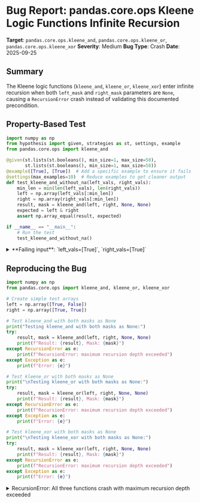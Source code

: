 # Bug Report: pandas.core.ops Kleene Logic Functions Infinite Recursion

**Target**: `pandas.core.ops.kleene_and`, `pandas.core.ops.kleene_or`, `pandas.core.ops.kleene_xor`
**Severity**: Medium
**Bug Type**: Crash
**Date**: 2025-09-25

## Summary

The Kleene logic functions (`kleene_and`, `kleene_or`, `kleene_xor`) enter infinite recursion when both `left_mask` and `right_mask` parameters are `None`, causing a `RecursionError` crash instead of validating this documented precondition.

## Property-Based Test

```python
import numpy as np
from hypothesis import given, strategies as st, settings, example
from pandas.core.ops import kleene_and

@given(st.lists(st.booleans(), min_size=1, max_size=50),
       st.lists(st.booleans(), min_size=1, max_size=50))
@example([True], [True])  # Add a specific example to ensure it fails
@settings(max_examples=10)  # Reduce examples to get cleaner output
def test_kleene_and_without_na(left_vals, right_vals):
    min_len = min(len(left_vals), len(right_vals))
    left = np.array(left_vals[:min_len])
    right = np.array(right_vals[:min_len])
    result, mask = kleene_and(left, right, None, None)
    expected = left & right
    assert np.array_equal(result, expected)

if __name__ == "__main__":
    # Run the test
    test_kleene_and_without_na()
```

<details>

<summary>
**Failing input**: `left_vals=[True]`, `right_vals=[True]`
</summary>
```
Traceback (most recent call last):
  File "/home/npc/pbt/agentic-pbt/worker_/2/hypo.py", line 19, in <module>
    test_kleene_and_without_na()
    ~~~~~~~~~~~~~~~~~~~~~~~~~~^^
  File "/home/npc/pbt/agentic-pbt/worker_/2/hypo.py", line 6, in test_kleene_and_without_na
    st.lists(st.booleans(), min_size=1, max_size=50))
            ^^^
  File "/home/npc/miniconda/lib/python3.13/site-packages/hypothesis/core.py", line 2062, in wrapped_test
    _raise_to_user(errors, state.settings, [], " in explicit examples")
    ~~~~~~~~~~~~~~^^^^^^^^^^^^^^^^^^^^^^^^^^^^^^^^^^^^^^^^^^^^^^^^^^^^^
  File "/home/npc/miniconda/lib/python3.13/site-packages/hypothesis/core.py", line 1613, in _raise_to_user
    raise the_error_hypothesis_found
  File "/home/npc/pbt/agentic-pbt/worker_/2/hypo.py", line 13, in test_kleene_and_without_na
    result, mask = kleene_and(left, right, None, None)
                   ~~~~~~~~~~^^^^^^^^^^^^^^^^^^^^^^^^^
  File "/home/npc/miniconda/lib/python3.13/site-packages/pandas/core/ops/mask_ops.py", line 157, in kleene_and
    return kleene_and(right, left, right_mask, left_mask)
  File "/home/npc/miniconda/lib/python3.13/site-packages/pandas/core/ops/mask_ops.py", line 157, in kleene_and
    return kleene_and(right, left, right_mask, left_mask)
  File "/home/npc/miniconda/lib/python3.13/site-packages/pandas/core/ops/mask_ops.py", line 157, in kleene_and
    return kleene_and(right, left, right_mask, left_mask)
  [Previous line repeated 1997 more times]
RecursionError: maximum recursion depth exceeded
Falsifying explicit example: test_kleene_and_without_na(
    left_vals=[True],
    right_vals=[True],
)
```
</details>

## Reproducing the Bug

```python
import numpy as np
from pandas.core.ops import kleene_and, kleene_or, kleene_xor

# Create simple test arrays
left = np.array([True, False])
right = np.array([True, True])

# Test kleene_and with both masks as None
print("Testing kleene_and with both masks as None:")
try:
    result, mask = kleene_and(left, right, None, None)
    print(f"Result: {result}, Mask: {mask}")
except RecursionError as e:
    print(f"RecursionError: maximum recursion depth exceeded")
except Exception as e:
    print(f"Error: {e}")

# Test kleene_or with both masks as None
print("\nTesting kleene_or with both masks as None:")
try:
    result, mask = kleene_or(left, right, None, None)
    print(f"Result: {result}, Mask: {mask}")
except RecursionError as e:
    print(f"RecursionError: maximum recursion depth exceeded")
except Exception as e:
    print(f"Error: {e}")

# Test kleene_xor with both masks as None
print("\nTesting kleene_xor with both masks as None:")
try:
    result, mask = kleene_xor(left, right, None, None)
    print(f"Result: {result}, Mask: {mask}")
except RecursionError as e:
    print(f"RecursionError: maximum recursion depth exceeded")
except Exception as e:
    print(f"Error: {e}")
```

<details>

<summary>
RecursionError: All three functions crash with maximum recursion depth exceeded
</summary>
```
Testing kleene_and with both masks as None:
RecursionError: maximum recursion depth exceeded

Testing kleene_or with both masks as None:
RecursionError: maximum recursion depth exceeded

Testing kleene_xor with both masks as None:
RecursionError: maximum recursion depth exceeded
```
</details>

## Why This Is A Bug

This violates expected behavior in several critical ways:

1. **Documentation Contract Violation**: Each function's docstring explicitly states "Only one of these may be None" for the mask parameters, but the functions do not validate or enforce this precondition. Instead of raising a clear error, they crash with infinite recursion.

2. **Infinite Recursion Logic Flaw**: When both masks are `None`, the functions enter an infinite loop:
   - In `kleene_and`: Line 156 checks `if left_mask is None`, then line 157 calls `return kleene_and(right, left, right_mask, left_mask)`
   - Since `right_mask` is also `None`, this becomes `kleene_and(right, left, None, None)`
   - The swapped call again finds `left_mask is None` and swaps back to `kleene_and(left, right, None, None)`
   - This continues infinitely until Python's recursion limit is hit

3. **Unacceptable Failure Mode**: Even when users violate API preconditions, functions should fail gracefully with informative errors, not crash the entire program with a `RecursionError`. This makes debugging difficult and can cause unexpected production failures.

4. **All Three Functions Affected**: The same logic flaw exists in `kleene_and` (line 156-157), `kleene_or` (line 42-43), and `kleene_xor` (line 106-107), making this a systematic design issue rather than an isolated bug.

## Relevant Context

These functions are part of pandas' core operations for handling nullable boolean arrays using three-valued (Kleene) logic. They're typically used internally by pandas when performing boolean operations on nullable data types. The mask parameters indicate which values are NA/missing.

The functions attempt to optimize by ensuring the left operand is always an array (swapping arguments if needed), but fail to handle the edge case where neither operand has a mask, leading to infinite mutual recursion.

Relevant source code location: `/home/npc/miniconda/lib/python3.13/site-packages/pandas/core/ops/mask_ops.py`

## Proposed Fix

```diff
--- a/pandas/core/ops/mask_ops.py
+++ b/pandas/core/ops/mask_ops.py
@@ -38,6 +38,10 @@ def kleene_or(
     """
+    # Validate precondition: at least one mask must be provided
+    if left_mask is None and right_mask is None:
+        raise ValueError("At least one of left_mask or right_mask must be provided (not None)")
+
     # To reduce the number of cases, we ensure that `left` & `left_mask`
     # always come from an array, not a scalar. This is safe, since
     # A | B == B | A
@@ -101,6 +105,10 @@ def kleene_xor(
         The result of the logical xor, and the new mask.
     """
+    # Validate precondition: at least one mask must be provided
+    if left_mask is None and right_mask is None:
+        raise ValueError("At least one of left_mask or right_mask must be provided (not None)")
+
     # To reduce the number of cases, we ensure that `left` & `left_mask`
     # always come from an array, not a scalar. This is safe, since
     # A ^ B == B ^ A
@@ -151,6 +159,10 @@ def kleene_and(
         The result of the logical xor, and the new mask.
     """
+    # Validate precondition: at least one mask must be provided
+    if left_mask is None and right_mask is None:
+        raise ValueError("At least one of left_mask or right_mask must be provided (not None)")
+
     # To reduce the number of cases, we ensure that `left` & `left_mask`
     # always come from an array, not a scalar. This is safe, since
     # A & B == B & A
```